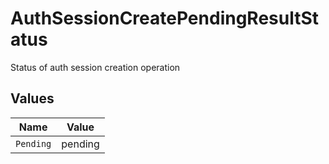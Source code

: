 # AuthSessionCreatePendingResultStatus

Status of auth session creation operation


## Values

| Name      | Value     |
| --------- | --------- |
| `Pending` | pending   |